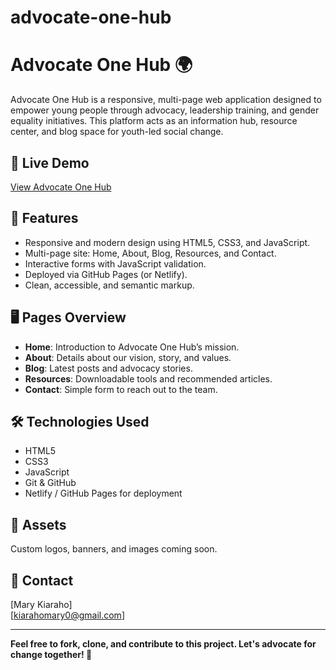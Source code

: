 # advocate-one-hub
# Advocate One Hub 🌍

Advocate One Hub is a responsive, multi-page web application designed to empower young people through advocacy, leadership training, and gender equality initiatives. This platform acts as an information hub, resource center, and blog space for youth-led social change.

## 🚀 Live Demo
[View Advocate One Hub](https://mkiaraho.github.io/advocate-one-hub/)

## 📂 Features
- Responsive and modern design using HTML5, CSS3, and JavaScript.
- Multi-page site: Home, About, Blog, Resources, and Contact.
- Interactive forms with JavaScript validation.
- Deployed via GitHub Pages (or Netlify).
- Clean, accessible, and semantic markup.

## 🖥️ Pages Overview
- **Home**: Introduction to Advocate One Hub’s mission.
- **About**: Details about our vision, story, and values.
- **Blog**: Latest posts and advocacy stories.
- **Resources**: Downloadable tools and recommended articles.
- **Contact**: Simple form to reach out to the team.

## 🛠️ Technologies Used
- HTML5  
- CSS3  
- JavaScript  
- Git & GitHub  
- Netlify / GitHub Pages for deployment

## 📸 Assets
Custom logos, banners, and images coming soon.

## 📧 Contact
[Mary Kiaraho]  
[kiarahomary0@gmail.com]  

---

**Feel free to fork, clone, and contribute to this project. Let's advocate for change together! 🌸**

